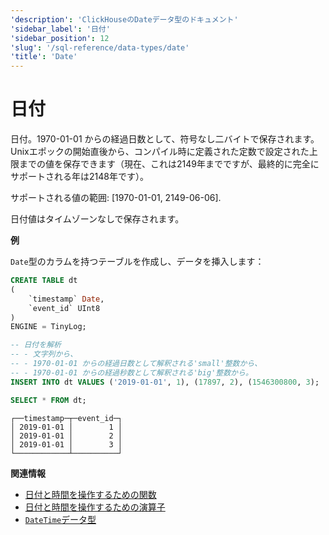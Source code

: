 ```yaml
---
'description': 'ClickHouseのDateデータ型のドキュメント'
'sidebar_label': '日付'
'sidebar_position': 12
'slug': '/sql-reference/data-types/date'
'title': 'Date'
---
```





# 日付

日付。1970-01-01 からの経過日数として、符号なし二バイトで保存されます。Unixエポックの開始直後から、コンパイル時に定義された定数で設定された上限までの値を保存できます（現在、これは2149年までですが、最終的に完全にサポートされる年は2148年です）。

サポートされる値の範囲: \[1970-01-01, 2149-06-06\].

日付値はタイムゾーンなしで保存されます。

**例**

`Date`型のカラムを持つテーブルを作成し、データを挿入します：

```sql
CREATE TABLE dt
(
    `timestamp` Date,
    `event_id` UInt8
)
ENGINE = TinyLog;
```

```sql
-- 日付を解析
-- - 文字列から、
-- - 1970-01-01 からの経過日数として解釈される'small'整数から、  
-- - 1970-01-01 からの経過秒数として解釈される'big'整数から。
INSERT INTO dt VALUES ('2019-01-01', 1), (17897, 2), (1546300800, 3);

SELECT * FROM dt;
```

```text
┌──timestamp─┬─event_id─┐
│ 2019-01-01 │        1 │
│ 2019-01-01 │        2 │
│ 2019-01-01 │        3 │
└────────────┴──────────┘
```

**関連情報**

- [日付と時間を操作するための関数](../../sql-reference/functions/date-time-functions.md)
- [日付と時間を操作するための演算子](../../sql-reference/operators#operators-for-working-with-dates-and-times)
- [`DateTime`データ型](../../sql-reference/data-types/datetime.md)
